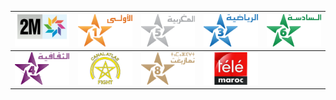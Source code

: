 | ![](https://raw.githubusercontent.com/RevGear/logo/master/Countries/MA/2MMonde.png)| ![](https://raw.githubusercontent.com/RevGear/logo/master/Countries/MA/AlAoula.png)| ![](https://raw.githubusercontent.com/RevGear/logo/master/Countries/MA/AlMaghribia.png)| ![](https://raw.githubusercontent.com/RevGear/logo/master/Countries/MA/Arryadia.png)| ![](https://raw.githubusercontent.com/RevGear/logo/master/Countries/MA/Assadissa.png)| 
|:---:|:---:|:---:|:---:|:---:| 
| ![](https://raw.githubusercontent.com/RevGear/logo/master/Countries/MA/Athaqafia.png)| ![](https://raw.githubusercontent.com/RevGear/logo/master/Countries/MA/CanalAtlasFight.png)| ![](https://raw.githubusercontent.com/RevGear/logo/master/Countries/MA/Tamazight.png)| ![](https://raw.githubusercontent.com/RevGear/logo/master/Countries/MA/TeleMaroc.png) | 
